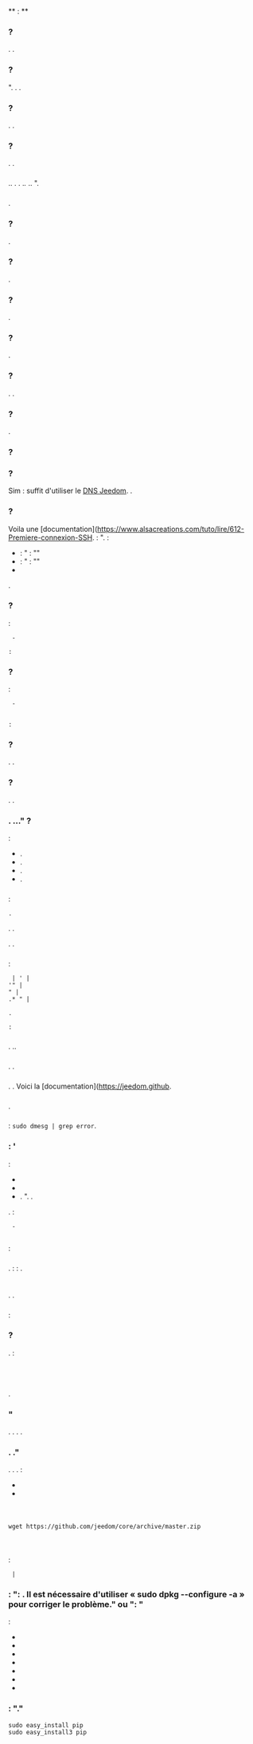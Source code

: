 # 
** : **

###  ?
. .

###  ?
". . .

###  ?
. .

###  ?
. .

### 
.. . . .*.* .. ". 

### 
.

###  ?
.

###  ?
.

###  ?
.

###  ?
.

###  ?
. .

###  ?
.

###  ?


###  ?
Sim : 
suffit d'utiliser le [DNS Jeedom](https://jeedom.github.io/documentation/howto/fr_FR/mise_en_place_dns_jeedom). .

###  ?
Voila une [documentation](https://www.alsacreations.com/tuto/lire/612-Premiere-connexion-SSH. : ".  :

-  : " : ""
-  : " : ""
- 

.

###  ?
 :

``` {.bash}
 -

:
```

###  ?
 :

``` {.bash}
 -


:
```

###  ?
. .

###  ?
. .

### . ..." ?
 :

- .
- .
- .
- .

### 
 :
``` {.bash}
.
```
. .

. .

### 
 :

``` {.bash}
 | ' | 
'" | 
" | 
.* " | 

.

:
```

### 
. ..

### 
. .

### 
.
. Voici la [documentation](https://jeedom.github.

### 
.

### 
 : ```sudo dmesg | grep error```.

###  : '
 :

- 
- 
- . ". .

.  :
``` {.bash}
 -


```
 : 

### 
.  : 
: .

``` {.bash}

```

### 
. .

### 
 : 

###  ?
.  :
```



```

### 
.

### "
. . . .

### . ."
. . . :

- 
- 

### 

```


wget https://github.com/jeedom/core/archive/master.zip



```

### 
 :
```
 | 
```

###  : ": . Il est nécessaire d'utiliser « sudo dpkg --configure -a » pour corriger le problème." ou ": "

 :

- 
- 
- 
- 
- 
- 
- 

###  : "."

 

````
sudo easy_install pip
sudo easy_install3 pip
````


